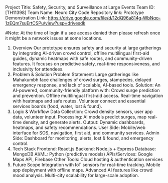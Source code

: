 Project Title: Safety, Security, and Surveillance at Large Events
Team ID: [TH11398]
Team Name: Neuro City
Code Repository link:
Prototype Demonstration Link: https://drive.google.com/file/d/12dQ96a814g-WbNqo-1zEQm7suErtCSPu/view?usp=drivesdk

#Note: At the time of login if u see access denied then please refresh once it might be a network issues at some locations.
1. Overview
Our prototype ensures safety and security at large gatherings by integrating AI-driven crowd control, offline multilingual first-aid guides, dynamic heatmaps with safe routes, and community-driven features. It focuses on predictive safety, real-time responsiveness, and inclusivity for attendees.
2. Problem & Solution
Problem Statement:
Large gatherings like Mahakumbh face challenges of crowd surges, stampedes, delayed emergency response, and lack of scalable, AI-based tools.
Solution:
An AI-powered, community-friendly platform with:
Crowd surge prediction and prevention.
Offline multilingual first-aid access.
Real-time navigation with heatmaps and safe routes.
Volunteer connect and essential services boards (food, water, lost & found).
3. Logic & Workflow
Data Collection: Crowd density sensors, user app data, volunteer input.
Processing: AI models predict surges, map real-time density, and generate alerts.
Output: Dynamic dashboards, heatmaps, and safety recommendations.
User Side: Mobile/web interface for SOS, navigation, first aid, and community services.
Admin Side: Dashboard for monitoring, alerts, lost & found, and emergency control.
4. Tech Stack
Frontend: React.js
Backend: Node.js + Express
Database: MongoDB
AI/ML: Python (predictive models)
APIs/Services: Google Maps API, Firebase
Other Tools: Cloud hosting & authentication services
5. Future Scope
Integration with IoT sensors for real-time tracking.
Mobile app deployment with offline maps.
Advanced AI features like crowd mood analysis.
Multi-city scalability for large-scale adoption.
